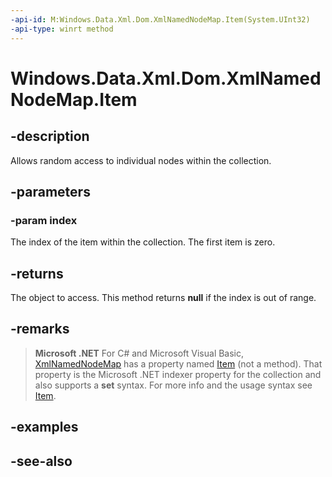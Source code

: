 ----api-id: M:Windows.Data.Xml.Dom.XmlNamedNodeMap.Item(System.UInt32)
-api-type: winrt method
---<!-- Method syntaxpublic Windows.Data.Xml.Dom.IXmlNode Item(System.UInt32 index)--># Windows.Data.Xml.Dom.XmlNamedNodeMap.Item## -descriptionAllows random access to individual nodes within the collection.## -parameters### -param indexThe index of the item within the collection. The first item is zero.## -returnsThe object to access. This method returns **null** if the index is out of range.## -remarks> **Microsoft .NET**> For C# and Microsoft Visual Basic, [XmlNamedNodeMap](xmlnamednodemap.md) has a property named [Item](xmlnamednodemap_item_1.md) (not a method). That property is the Microsoft .NET indexer property for the collection and also supports a **set** syntax. For more info and the usage syntax see [Item](xmlnamednodemap_item_1.md).## -examples## -see-also